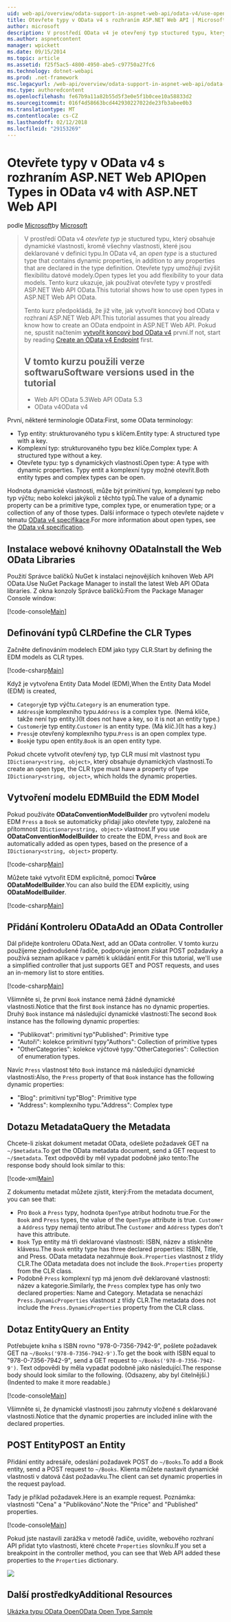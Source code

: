 ```yaml
---
uid: web-api/overview/odata-support-in-aspnet-web-api/odata-v4/use-open-types-in-odata-v4
title: Otevřete typy v OData v4 s rozhraním ASP.NET Web API | Microsoft Docs
author: microsoft
description: V prostředí OData v4 je otevřený typ stuctured typu, který obsahuje dynamické vlastnosti, kromě všechny vlastnosti, které jsou deklarované v definici typu. Otevřete...
ms.author: aspnetcontent
manager: wpickett
ms.date: 09/15/2014
ms.topic: article
ms.assetid: f25f5ac5-4800-4950-abe5-c97750a27fc6
ms.technology: dotnet-webapi
ms.prod: .net-framework
msc.legacyurl: /web-api/overview/odata-support-in-aspnet-web-api/odata-v4/use-open-types-in-odata-v4
msc.type: authoredcontent
ms.openlocfilehash: fe67b9a11a82b55d5f3e0e5f1b0cee10a58833d2
ms.sourcegitcommit: 016f4d58663bcd442930227022de23fb3abee0b3
ms.translationtype: MT
ms.contentlocale: cs-CZ
ms.lasthandoff: 02/12/2018
ms.locfileid: "29153269"
---
```

<a name="open-types-in-odata-v4-with-aspnet-web-api"></a><span data-ttu-id="8c9b4-104">Otevřete typy v OData v4 s rozhraním ASP.NET Web API</span><span class="sxs-lookup"><span data-stu-id="8c9b4-104">Open Types in OData v4 with ASP.NET Web API</span></span>
====================
<span data-ttu-id="8c9b4-105">podle [Microsoft](https://github.com/microsoft)</span><span class="sxs-lookup"><span data-stu-id="8c9b4-105">by [Microsoft](https://github.com/microsoft)</span></span>

> <span data-ttu-id="8c9b4-106">V prostředí OData v4 *otevřete typ* je stuctured typu, který obsahuje dynamické vlastnosti, kromě všechny vlastnosti, které jsou deklarované v definici typu.</span><span class="sxs-lookup"><span data-stu-id="8c9b4-106">In OData v4, an *open type* is a stuctured type that contains dynamic properties, in addition to any properties that are declared in the type definition.</span></span> <span data-ttu-id="8c9b4-107">Otevřete typy umožňují zvýšit flexibilitu datové modely.</span><span class="sxs-lookup"><span data-stu-id="8c9b4-107">Open types let you add flexibility to your data models.</span></span> <span data-ttu-id="8c9b4-108">Tento kurz ukazuje, jak používat otevřete typy v prostředí ASP.NET Web API OData.</span><span class="sxs-lookup"><span data-stu-id="8c9b4-108">This tutorial shows how to use open types in ASP.NET Web API OData.</span></span>
> 
> <span data-ttu-id="8c9b4-109">Tento kurz předpokládá, že již víte, jak vytvořit koncový bod OData v rozhraní ASP.NET Web API.</span><span class="sxs-lookup"><span data-stu-id="8c9b4-109">This tutorial assumes that you already know how to create an OData endpoint in ASP.NET Web API.</span></span> <span data-ttu-id="8c9b4-110">Pokud ne, spustit načtením [vytvořit koncový bod OData v4](create-an-odata-v4-endpoint.md) první.</span><span class="sxs-lookup"><span data-stu-id="8c9b4-110">If not, start by reading [Create an OData v4 Endpoint](create-an-odata-v4-endpoint.md) first.</span></span>
> 
> ## <a name="software-versions-used-in-the-tutorial"></a><span data-ttu-id="8c9b4-111">V tomto kurzu použili verze softwaru</span><span class="sxs-lookup"><span data-stu-id="8c9b4-111">Software versions used in the tutorial</span></span>
> 
> 
> - <span data-ttu-id="8c9b4-112">Web API OData 5.3</span><span class="sxs-lookup"><span data-stu-id="8c9b4-112">Web API OData 5.3</span></span>
> - <span data-ttu-id="8c9b4-113">OData v4</span><span class="sxs-lookup"><span data-stu-id="8c9b4-113">OData v4</span></span>


<span data-ttu-id="8c9b4-114">První, některé terminologie OData:</span><span class="sxs-lookup"><span data-stu-id="8c9b4-114">First, some OData terminology:</span></span>

- <span data-ttu-id="8c9b4-115">Typ entity: strukturovaného typu s klíčem.</span><span class="sxs-lookup"><span data-stu-id="8c9b4-115">Entity type: A structured type with a key.</span></span>
- <span data-ttu-id="8c9b4-116">Komplexní typ: strukturovaného typu bez klíče.</span><span class="sxs-lookup"><span data-stu-id="8c9b4-116">Complex type: A structured type without a key.</span></span>
- <span data-ttu-id="8c9b4-117">Otevřete typu: typ s dynamických vlastností.</span><span class="sxs-lookup"><span data-stu-id="8c9b4-117">Open type: A type with dynamic properties.</span></span> <span data-ttu-id="8c9b4-118">Typy entit a komplexní typy možné otevřít.</span><span class="sxs-lookup"><span data-stu-id="8c9b4-118">Both entity types and complex types can be open.</span></span>

<span data-ttu-id="8c9b4-119">Hodnota dynamické vlastnosti, může být primitivní typ, komplexní typ nebo typ výčtu; nebo kolekci jakýkoli z těchto typů.</span><span class="sxs-lookup"><span data-stu-id="8c9b4-119">The value of a dynamic property can be a primitive type, complex type, or enumeration type; or a collection of any of those types.</span></span> <span data-ttu-id="8c9b4-120">Další informace o typech otevřete najdete v tématu [OData v4 specifikace](http://www.odata.org/documentation/odata-version-4-0/).</span><span class="sxs-lookup"><span data-stu-id="8c9b4-120">For more information about open types, see the [OData v4 specification](http://www.odata.org/documentation/odata-version-4-0/).</span></span>

## <a name="install-the-web-odata-libraries"></a><span data-ttu-id="8c9b4-121">Instalace webové knihovny OData</span><span class="sxs-lookup"><span data-stu-id="8c9b4-121">Install the Web OData Libraries</span></span>

<span data-ttu-id="8c9b4-122">Použití Správce balíčků NuGet k instalaci nejnovějších knihoven Web API OData.</span><span class="sxs-lookup"><span data-stu-id="8c9b4-122">Use NuGet Package Manager to install the latest Web API OData libraries.</span></span> <span data-ttu-id="8c9b4-123">Z okna konzoly Správce balíčků:</span><span class="sxs-lookup"><span data-stu-id="8c9b4-123">From the Package Manager Console window:</span></span>

[!code-console[Main](use-open-types-in-odata-v4/samples/sample1.cmd)]

## <a name="define-the-clr-types"></a><span data-ttu-id="8c9b4-124">Definování typů CLR</span><span class="sxs-lookup"><span data-stu-id="8c9b4-124">Define the CLR Types</span></span>

<span data-ttu-id="8c9b4-125">Začněte definováním modelech EDM jako typy CLR.</span><span class="sxs-lookup"><span data-stu-id="8c9b4-125">Start by defining the EDM models as CLR types.</span></span>

[!code-csharp[Main](use-open-types-in-odata-v4/samples/sample2.cs)]

<span data-ttu-id="8c9b4-126">Když je vytvořena Entity Data Model (EDM),</span><span class="sxs-lookup"><span data-stu-id="8c9b4-126">When the Entity Data Model (EDM) is created,</span></span>

- <span data-ttu-id="8c9b4-127">`Category`je typ výčtu.</span><span class="sxs-lookup"><span data-stu-id="8c9b4-127">`Category` is an enumeration type.</span></span>
- <span data-ttu-id="8c9b4-128">`Address`je komplexního typu.</span><span class="sxs-lookup"><span data-stu-id="8c9b4-128">`Address` is a complex type.</span></span> <span data-ttu-id="8c9b4-129">(Nemá klíče, takže není typ entity.)</span><span class="sxs-lookup"><span data-stu-id="8c9b4-129">(It does not have a key, so it is not an entity type.)</span></span>
- <span data-ttu-id="8c9b4-130">`Customer`je typ entity.</span><span class="sxs-lookup"><span data-stu-id="8c9b4-130">`Customer` is an entity type.</span></span> <span data-ttu-id="8c9b4-131">(Má klíč.)</span><span class="sxs-lookup"><span data-stu-id="8c9b4-131">(It has a key.)</span></span>
- <span data-ttu-id="8c9b4-132">`Press`je otevřený komplexního typu.</span><span class="sxs-lookup"><span data-stu-id="8c9b4-132">`Press` is an open complex type.</span></span>
- <span data-ttu-id="8c9b4-133">`Book`je typu open entity.</span><span class="sxs-lookup"><span data-stu-id="8c9b4-133">`Book` is an open entity type.</span></span>

<span data-ttu-id="8c9b4-134">Pokud chcete vytvořit otevřený typ, typ CLR musí mít vlastnost typu `IDictionary<string, object>`, který obsahuje dynamických vlastností.</span><span class="sxs-lookup"><span data-stu-id="8c9b4-134">To create an open type, the CLR type must have a property of type `IDictionary<string, object>`, which holds the dynamic properties.</span></span>

## <a name="build-the-edm-model"></a><span data-ttu-id="8c9b4-135">Vytvoření modelu EDM</span><span class="sxs-lookup"><span data-stu-id="8c9b4-135">Build the EDM Model</span></span>

<span data-ttu-id="8c9b4-136">Pokud používáte **ODataConventionModelBuilder** pro vytvoření modelu EDM `Press` a `Book` se automaticky přidají jako otevřete typy, založené na přítomnost `IDictionary<string, object>` vlastnost.</span><span class="sxs-lookup"><span data-stu-id="8c9b4-136">If you use **ODataConventionModelBuilder** to create the EDM, `Press` and `Book` are automatically added as open types, based on the presence of a `IDictionary<string, object>` property.</span></span>

[!code-csharp[Main](use-open-types-in-odata-v4/samples/sample3.cs)]

<span data-ttu-id="8c9b4-137">Můžete také vytvořit EDM explicitně, pomocí **Tvůrce ODataModelBuilder**.</span><span class="sxs-lookup"><span data-stu-id="8c9b4-137">You can also build the EDM explicitly, using **ODataModelBuilder**.</span></span>

[!code-csharp[Main](use-open-types-in-odata-v4/samples/sample4.cs)]

## <a name="add-an-odata-controller"></a><span data-ttu-id="8c9b4-138">Přidání Kontroleru OData</span><span class="sxs-lookup"><span data-stu-id="8c9b4-138">Add an OData Controller</span></span>

<span data-ttu-id="8c9b4-139">Dál přidejte kontroleru OData.</span><span class="sxs-lookup"><span data-stu-id="8c9b4-139">Next, add an OData controller.</span></span> <span data-ttu-id="8c9b4-140">V tomto kurzu použijeme zjednodušené řadiče, podporuje jenom získat POST požadavky a používá seznam aplikace v paměti k ukládání entit.</span><span class="sxs-lookup"><span data-stu-id="8c9b4-140">For this tutorial, we'll use a simplified controller that just supports GET and POST requests, and uses an in-memory list to store entities.</span></span>

[!code-csharp[Main](use-open-types-in-odata-v4/samples/sample5.cs)]

<span data-ttu-id="8c9b4-141">Všimněte si, že první `Book` instance nemá žádné dynamické vlastnosti.</span><span class="sxs-lookup"><span data-stu-id="8c9b4-141">Notice that the first `Book` instance has no dynamic properties.</span></span> <span data-ttu-id="8c9b4-142">Druhý `Book` instance má následující dynamické vlastnosti:</span><span class="sxs-lookup"><span data-stu-id="8c9b4-142">The second `Book` instance has the following dynamic properties:</span></span>

- <span data-ttu-id="8c9b4-143">"Publikovat": primitivní typ</span><span class="sxs-lookup"><span data-stu-id="8c9b4-143">"Published": Primitive type</span></span>
- <span data-ttu-id="8c9b4-144">"Autoři": kolekce primitivní typy</span><span class="sxs-lookup"><span data-stu-id="8c9b4-144">"Authors": Collection of primitive types</span></span>
- <span data-ttu-id="8c9b4-145">"OtherCategories": kolekce výčtové typy.</span><span class="sxs-lookup"><span data-stu-id="8c9b4-145">"OtherCategories": Collection of enumeration types.</span></span>

<span data-ttu-id="8c9b4-146">Navíc `Press` vlastnost této `Book` instance má následující dynamické vlastnosti:</span><span class="sxs-lookup"><span data-stu-id="8c9b4-146">Also, the `Press` property of that `Book` instance has the following dynamic properties:</span></span>

- <span data-ttu-id="8c9b4-147">"Blog": primitivní typ</span><span class="sxs-lookup"><span data-stu-id="8c9b4-147">"Blog": Primitive type</span></span>
- <span data-ttu-id="8c9b4-148">"Address": komplexního typu.</span><span class="sxs-lookup"><span data-stu-id="8c9b4-148">"Address": Complex type</span></span>

## <a name="query-the-metadata"></a><span data-ttu-id="8c9b4-149">Dotazu Metadata</span><span class="sxs-lookup"><span data-stu-id="8c9b4-149">Query the Metadata</span></span>

<span data-ttu-id="8c9b4-150">Chcete-li získat dokument metadat OData, odešlete požadavek GET na `~/$metadata`.</span><span class="sxs-lookup"><span data-stu-id="8c9b4-150">To get the OData metadata document, send a GET request to `~/$metadata`.</span></span> <span data-ttu-id="8c9b4-151">Text odpovědi by měl vypadat podobně jako tento:</span><span class="sxs-lookup"><span data-stu-id="8c9b4-151">The response body should look similar to this:</span></span>

[!code-xml[Main](use-open-types-in-odata-v4/samples/sample6.xml?highlight=5,21)]

<span data-ttu-id="8c9b4-152">Z dokumentu metadat můžete zjistit, který:</span><span class="sxs-lookup"><span data-stu-id="8c9b4-152">From the metadata document, you can see that:</span></span>

- <span data-ttu-id="8c9b4-153">Pro `Book` a `Press` typy, hodnota `OpenType` atribut hodnotu true.</span><span class="sxs-lookup"><span data-stu-id="8c9b4-153">For the `Book` and `Press` types, the value of the `OpenType` attribute is true.</span></span> <span data-ttu-id="8c9b4-154">`Customer` a `Address` typy nemají tento atribut.</span><span class="sxs-lookup"><span data-stu-id="8c9b4-154">The `Customer` and `Address` types don't have this attribute.</span></span>
- <span data-ttu-id="8c9b4-155">`Book` Typ entity má tři deklarované vlastnosti: ISBN, název a stiskněte klávesu.</span><span class="sxs-lookup"><span data-stu-id="8c9b4-155">The `Book` entity type has three declared properties: ISBN, Title, and Press.</span></span> <span data-ttu-id="8c9b4-156">OData metadata nezahrnuje `Book.Properties` vlastnost z třídy CLR.</span><span class="sxs-lookup"><span data-stu-id="8c9b4-156">The OData metadata does not include the `Book.Properties` property from the CLR class.</span></span>
- <span data-ttu-id="8c9b4-157">Podobně `Press` komplexní typ má jenom dvě deklarované vlastnosti: název a kategorie.</span><span class="sxs-lookup"><span data-stu-id="8c9b4-157">Similarly, the `Press` complex type has only two declared properties: Name and Category.</span></span> <span data-ttu-id="8c9b4-158">Metadata se nenachází `Press.DynamicProperties` vlastnost z třídy CLR.</span><span class="sxs-lookup"><span data-stu-id="8c9b4-158">The metadata does not include the `Press.DynamicProperties` property from the CLR class.</span></span>

## <a name="query-an-entity"></a><span data-ttu-id="8c9b4-159">Dotaz Entity</span><span class="sxs-lookup"><span data-stu-id="8c9b4-159">Query an Entity</span></span>

<span data-ttu-id="8c9b4-160">Potřebujete kniha s ISBN rovno "978-0-7356-7942-9", pošlete požadavek GET na `~/Books('978-0-7356-7942-9')`.</span><span class="sxs-lookup"><span data-stu-id="8c9b4-160">To get the book with ISBN equal to "978-0-7356-7942-9", send a GET request to `~/Books('978-0-7356-7942-9')`.</span></span> <span data-ttu-id="8c9b4-161">Text odpovědi by měla vypadat podobně jako následující.</span><span class="sxs-lookup"><span data-stu-id="8c9b4-161">The response body should look similar to the following.</span></span> <span data-ttu-id="8c9b4-162">(Odsazeny, aby byl čitelnější.)</span><span class="sxs-lookup"><span data-stu-id="8c9b4-162">(Indented to make it more readable.)</span></span>

[!code-console[Main](use-open-types-in-odata-v4/samples/sample7.cmd?highlight=8-13,15-23)]

<span data-ttu-id="8c9b4-163">Všimněte si, že dynamické vlastnosti jsou zahrnuty vložené s deklarované vlastnosti.</span><span class="sxs-lookup"><span data-stu-id="8c9b4-163">Notice that the dynamic properties are included inline with the declared properties.</span></span>

## <a name="post-an-entity"></a><span data-ttu-id="8c9b4-164">POST Entity</span><span class="sxs-lookup"><span data-stu-id="8c9b4-164">POST an Entity</span></span>

<span data-ttu-id="8c9b4-165">Přidání entity adresáře, odeslání požadavek POST do `~/Books`.</span><span class="sxs-lookup"><span data-stu-id="8c9b4-165">To add a Book entity, send a POST request to `~/Books`.</span></span> <span data-ttu-id="8c9b4-166">Klienta můžete nastavit dynamické vlastnosti v datová část požadavku.</span><span class="sxs-lookup"><span data-stu-id="8c9b4-166">The client can set dynamic properties in the request payload.</span></span>

<span data-ttu-id="8c9b4-167">Tady je příklad požadavek.</span><span class="sxs-lookup"><span data-stu-id="8c9b4-167">Here is an example request.</span></span> <span data-ttu-id="8c9b4-168">Poznámka: vlastnosti "Cena" a "Publikováno".</span><span class="sxs-lookup"><span data-stu-id="8c9b4-168">Note the "Price" and "Published" properties.</span></span>

[!code-console[Main](use-open-types-in-odata-v4/samples/sample8.cmd?highlight=10)]

<span data-ttu-id="8c9b4-169">Pokud jste nastavili zarážka v metodě řadiče, uvidíte, webového rozhraní API přidat tyto vlastnosti, které chcete `Properties` slovníku.</span><span class="sxs-lookup"><span data-stu-id="8c9b4-169">If you set a breakpoint in the controller method, you can see that Web API added these properties to the `Properties` dictionary.</span></span>

![](use-open-types-in-odata-v4/_static/image1.png)

## <a name="additional-resources"></a><span data-ttu-id="8c9b4-170">Další prostředky</span><span class="sxs-lookup"><span data-stu-id="8c9b4-170">Additional Resources</span></span>

[<span data-ttu-id="8c9b4-171">Ukázka typu OData Open</span><span class="sxs-lookup"><span data-stu-id="8c9b4-171">OData Open Type Sample</span></span>](http://aspnet.codeplex.com/sourcecontrol/latest#Samples/WebApi/OData/v4/ODataOpenTypeSample/ReadMe.txt)

